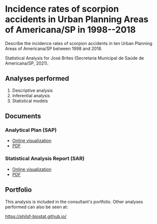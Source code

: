 # Incidence rates of scorpion accidents in Urban Planning Areas of Americana/SP in 1998--2018

Describe the incidence rates of scorpion accidents in ten Urban Planning Areas of Americana/SP between 1998 and 2018.

Statistical Analysis for José Brites (Secretaria Municipal de Saúde de Americana/SP, 2021).

## Analyses performed

1. Descriptive analysis
1. Inferential analysis
1. Statistical models

## Documents

### Analytical Plan (SAP)

<!-- - [Online visualization][sapviz-v02] -->
<!-- - [Download][sappdf-v02] -->

- [Online visualization][sapviz-v01]
- [PDF][sappdf-v01]

### Statistical Analysis Report (SAR)

<!-- - [Online visualization][reportviz-v02] -->
<!-- - [Download][pdf-v02] -->

- [Online visualization][reportviz-v01]
- [PDF][pdf-v01]

## Portfolio

This analysis is included in the consultant's portfolio.
Other analyses performed can also be seen at:

<https://philsf-biostat.github.io/>

<!-- --- -->

[sapviz-v01]: report/SAP-2021-007-JB-v01.md
[sapviz-v02]: report/SAP-2021-007-JB-v02.md
[sappdf-v01]: https://docs.google.com/viewer?url=https://github.com/philsf-biostat/SAR-2021-007-JB/raw/main/report/SAP-2021-007-JB-v01.pdf
[sappdf-v02]: https://docs.google.com/viewer?url=https://github.com/philsf-biostat/SAR-2021-007-JB/raw/main/report/SAP-2021-007-JB-v02.pdf

[reportviz-v01]: report/SAR-2021-007-JB-v01.md
[reportviz-v02]: report/SAR-2021-007-JB-v02.md
[pdf-v01]: https://docs.google.com/viewer?url=https://github.com/philsf-biostat/SAR-2021-007-JB/raw/main/report/SAR-2021-007-JB-v01.pdf
[pdf-v02]: https://docs.google.com/viewer?url=https://github.com/philsf-biostat/SAR-2021-007-JB/raw/main/report/SAR-2021-007-JB-v02.pdf
[docx-v01]: https://docs.google.com/viewer?url=https://github.com/philsf-biostat/SAR-2021-007-JB/raw/main/report/SAR-2021-007-JB-v01.docx
[docx-v02]: https://docs.google.com/viewer?url=https://github.com/philsf-biostat/SAR-2021-007-JB/raw/main/report/SAR-2021-007-JB-v02.docx

[releases]: https://github.com/philsf-biostat/SAR-2021-007-JB/releases/
[milestone-v01]: https://github.com/philsf-biostat/SAR-2021-007-JB/milestone/mmm01
[v01-project]: https://github.com/philsf-biostat/SAR-2021-007-JB/projects/ppp01
[milestone-v02]: https://github.com/philsf-biostat/SAR-2021-007-JB/milestone/mmm02
[v02-project]: https://github.com/philsf-biostat/SAR-2021-007-JB/projects/ppp02
